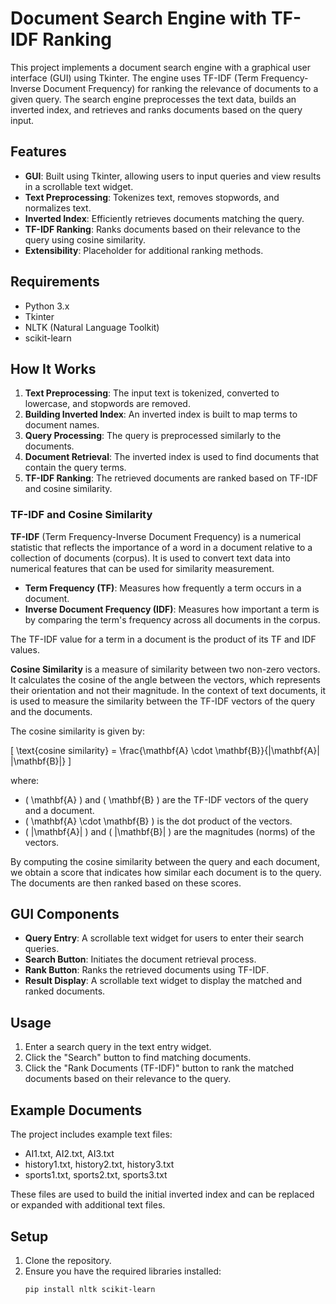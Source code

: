 # Document Search Engine with TF-IDF Ranking

This project implements a document search engine with a graphical user interface (GUI) using Tkinter. The engine uses TF-IDF (Term Frequency-Inverse Document Frequency) for ranking the relevance of documents to a given query. The search engine preprocesses the text data, builds an inverted index, and retrieves and ranks documents based on the query input.

## Features

- **GUI**: Built using Tkinter, allowing users to input queries and view results in a scrollable text widget.
- **Text Preprocessing**: Tokenizes text, removes stopwords, and normalizes text.
- **Inverted Index**: Efficiently retrieves documents matching the query.
- **TF-IDF Ranking**: Ranks documents based on their relevance to the query using cosine similarity.
- **Extensibility**: Placeholder for additional ranking methods.

## Requirements

- Python 3.x
- Tkinter
- NLTK (Natural Language Toolkit)
- scikit-learn

## How It Works

1. **Text Preprocessing**: The input text is tokenized, converted to lowercase, and stopwords are removed.
2. **Building Inverted Index**: An inverted index is built to map terms to document names.
3. **Query Processing**: The query is preprocessed similarly to the documents.
4. **Document Retrieval**: The inverted index is used to find documents that contain the query terms.
5. **TF-IDF Ranking**: The retrieved documents are ranked based on TF-IDF and cosine similarity.

### TF-IDF and Cosine Similarity

**TF-IDF** (Term Frequency-Inverse Document Frequency) is a numerical statistic that reflects the importance of a word in a document relative to a collection of documents (corpus). It is used to convert text data into numerical features that can be used for similarity measurement.

- **Term Frequency (TF)**: Measures how frequently a term occurs in a document.
- **Inverse Document Frequency (IDF)**: Measures how important a term is by comparing the term's frequency across all documents in the corpus.

The TF-IDF value for a term in a document is the product of its TF and IDF values.

**Cosine Similarity** is a measure of similarity between two non-zero vectors. It calculates the cosine of the angle between the vectors, which represents their orientation and not their magnitude. In the context of text documents, it is used to measure the similarity between the TF-IDF vectors of the query and the documents.

The cosine similarity is given by:

\[ \text{cosine similarity} = \frac{\mathbf{A} \cdot \mathbf{B}}{\|\mathbf{A}\| \|\mathbf{B}\|} \]

where:
- \( \mathbf{A} \) and \( \mathbf{B} \) are the TF-IDF vectors of the query and a document.
- \( \mathbf{A} \cdot \mathbf{B} \) is the dot product of the vectors.
- \( \|\mathbf{A}\| \) and \( \|\mathbf{B}\| \) are the magnitudes (norms) of the vectors.

By computing the cosine similarity between the query and each document, we obtain a score that indicates how similar each document is to the query. The documents are then ranked based on these scores.

## GUI Components

- **Query Entry**: A scrollable text widget for users to enter their search queries.
- **Search Button**: Initiates the document retrieval process.
- **Rank Button**: Ranks the retrieved documents using TF-IDF.
- **Result Display**: A scrollable text widget to display the matched and ranked documents.

## Usage

1. Enter a search query in the text entry widget.
2. Click the "Search" button to find matching documents.
3. Click the "Rank Documents (TF-IDF)" button to rank the matched documents based on their relevance to the query.

## Example Documents

The project includes example text files:
- AI1.txt, AI2.txt, AI3.txt
- history1.txt, history2.txt, history3.txt
- sports1.txt, sports2.txt, sports3.txt

These files are used to build the initial inverted index and can be replaced or expanded with additional text files.

## Setup

1. Clone the repository.
2. Ensure you have the required libraries installed:
   ```bash
   pip install nltk scikit-learn
